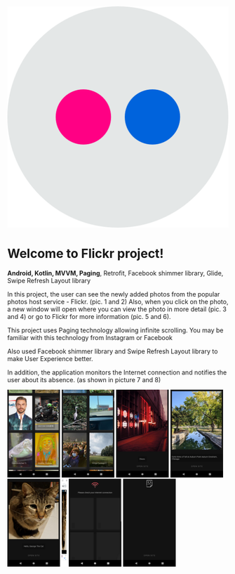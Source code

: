 ﻿![Flickr icon](https://github.com/PavelMaltsev20/Flickr/blob/master/Images/flickr.png?raw=true)


# Welcome to Flickr project!

**Android, Kotlin, MVVM, Paging**, Retrofit, Facebook shimmer library, Glide, Swipe Refresh Layout library

In this project, the user can see the newly added photos from the popular photos host service - Flickr. (pic. 1 and 2)
Also, when you click on the photo, a new window will open where you can view the photo in more detail (pic. 3 and 4) or go to Flickr for more information (pic. 5 and 6).

This project uses Paging technology allowing infinite scrolling.
You may be familiar with this technology from Instagram or Facebook

Also used Facebook shimmer library and Swipe Refresh Layout library to make User Experience better.

In addition, the application monitors the Internet connection and notifies the user about its absence. (as shown in picture 7 and 8)


 <img src="https://raw.githubusercontent.com/PavelMaltsev20/Flickr/master/Images/1.png" width="120" height="200">

<img src="https://raw.githubusercontent.com/PavelMaltsev20/Flickr/master/Images/2.png" width="120" height="200">

<img src="https://raw.githubusercontent.com/PavelMaltsev20/Flickr/master/Images/3.png" width="120" height="200">

<img src="https://raw.githubusercontent.com/PavelMaltsev20/Flickr/master/Images/4.png" width="120" height="200">

<img src="https://raw.githubusercontent.com/PavelMaltsev20/Flickr/master/Images/5.png" width="120" height="200">

<img src="https://raw.githubusercontent.com/PavelMaltsev20/Flickr/master/Images/6.png" width="12" height="200">

<img src="https://raw.githubusercontent.com/PavelMaltsev20/Flickr/master/Images/7.png" width="120" height="200">

<img src="https://raw.githubusercontent.com/PavelMaltsev20/Flickr/master/Images/8.png" width="120" height="200">
